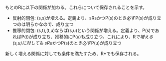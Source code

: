 もとのRに以下の関係が加わる。これらについて保存されることを示す。

- 反射的閉包: (s,s)が増える。定義より、sRsかつP(s)のとき必ずP(s)が成り立つのは明らかなので、成り立つ
- 推移的閉包: (s,t),(t,u)ならば(s,u)という関係が増える。定義より、P(s)であればP(t)が成り立ち、推移的にP(u)も成り立つ。これにより、R*で増える(s,u)に対しても sR*uかつP(s)のとき必ずP(u)が成り立つ

新しく増える関係に対しても条件を満たすため、R*でも保存される。

